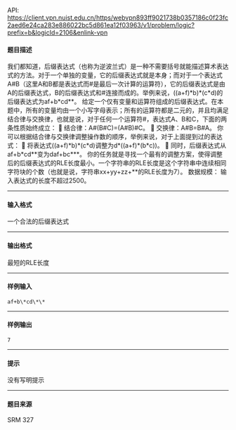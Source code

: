 API: https://client.vpn.nuist.edu.cn/https/webvpn893ff9021738b0357186c0f23fc2aed6e24ca283e886022bc5d861ea12f03963/v1/problem/logic?prefix=b&logicId=2106&enlink-vpn

#### 题目描述

我们都知道，后缀表达式（也称为逆波兰式）是一种不需要括号就能描述算术表达式的方法。对于一个单独的变量，它的后缀表达式就是本身；而对于一个表达式A#B（这里A和B都是表达式而#是最后一次计算的运算符），它的后缀表达式是由A的后缀表达式，B的后缀表达式和#连接而成的。举例来说，((a+f)\*b)\*(c\*d)的后缀表达式为af+b\*cd\*\*。 给定一个仅有变量和运算符组成的后缀表达式。在本题中，所有的变量均由一个小写字母表示；所有的运算符都是二元的，并且均满足结合律与交换律，也就是说，对于任何一个运算符#，表达式A、B和C，下面的两条性质始终成立：  结合律：A#(B#C)=(A#B)#C。  交换律：A#B=B#A。 你可以根据结合律与交换律调整操作数的顺序，举例来说，对于上面提到过的表达式：  将表达式((a+f)\*b)\*(c\*d)调整为d\*((a+f)\*(b\*c))。  同时，后缀表达式从af+b\*cd\*\*变为daf+bc\*\*\*。 你的任务就是寻找一个最有的调整方案，使得调整后的后缀表达式的RLE长度最小。一个字符串的RLE长度是这个字符串中连续相同字符块的个数（也就是说，字符串xx+yy+zz+\*\*的RLE长度为7）。 数据规模： 输入表达式的长度不超过2500。

---

#### 输入格式

一个合法的后缀表达式

---

#### 输出格式

最短的RLE长度

---

#### 样例输入
```
af+b\*cd\*\*
```

---

#### 样例输出
```
7
```

---

#### 提示

没有写明提示

---

#### 题目来源

SRM 327